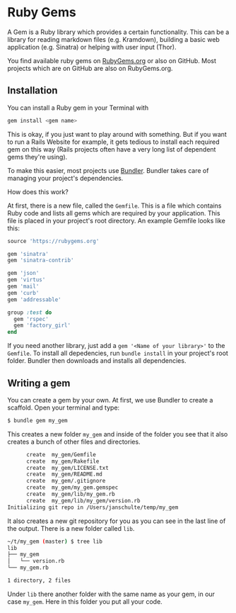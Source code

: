 # Ruby Gems

A Gem is a Ruby library which provides a certain functionality. This can be a library for reading markdown files (e.g. Kramdown), building a basic web application (e.g. Sinatra) or helping with user input (Thor).

You find available ruby gems on [RubyGems.org](http://rubygems.org/) or also on GitHub. Most projects which are on GitHub are also on RubyGems.org. 


## Installation
You can install a Ruby gem in your Terminal with

```bash
gem install <gem name>
```
This is okay, if you just want to play around with something. But if you want to run a Rails Website for example, it gets tedious to install each required gem on this way (Rails projects often have a very long list of dependent gems they're using).

To make this easier, most projects use [Bundler](http://bundler.io/). Bundler takes care of managing your project's dependencies.

How does this work?

At first, there is a new file, called the `Gemfile`. This is a file which contains Ruby code and lists all gems which are required by your application. This file is placed in your project's root directory.
An example Gemfile looks like this:

```ruby
source 'https://rubygems.org'

gem 'sinatra'
gem 'sinatra-contrib'

gem 'json'
gem 'virtus'
gem 'mail'
gem 'curb'
gem 'addressable'

group :test do
  gem 'rspec'
  gem 'factory_girl'
end
```
If you need another library, just add a `gem '<Name of your library>'` to the `Gemfile`. To install all depedencies, run `bundle install` in your project's root folder.
Bundler then downloads and installs all dependencies.


## Writing a gem

You can create a gem by your own. At first, we use Bundler to create a scaffold.
Open your terminal and type:
```bash
$ bundle gem my_gem
```
This creates a new folder `my_gem` and inside of the folder you see that it also creates a bunch of other files and directories.

```bash
      create  my_gem/Gemfile
      create  my_gem/Rakefile
      create  my_gem/LICENSE.txt
      create  my_gem/README.md
      create  my_gem/.gitignore
      create  my_gem/my_gem.gemspec
      create  my_gem/lib/my_gem.rb
      create  my_gem/lib/my_gem/version.rb
Initializing git repo in /Users/janschulte/temp/my_gem
```
It also creates a new git repository for you as you can see in the last line of the output.
There is a new folder called `lib`.

```bash
~/t/my_gem (master) $ tree lib
lib
├── my_gem
│   └── version.rb
└── my_gem.rb

1 directory, 2 files
```
Under `lib` there another folder with the same name as your gem, in our case `my_gem`. Here in this folder you put all your code.
